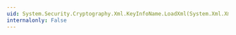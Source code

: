 ```yaml
---
uid: System.Security.Cryptography.Xml.KeyInfoName.LoadXml(System.Xml.XmlElement)
internalonly: False
---
```

